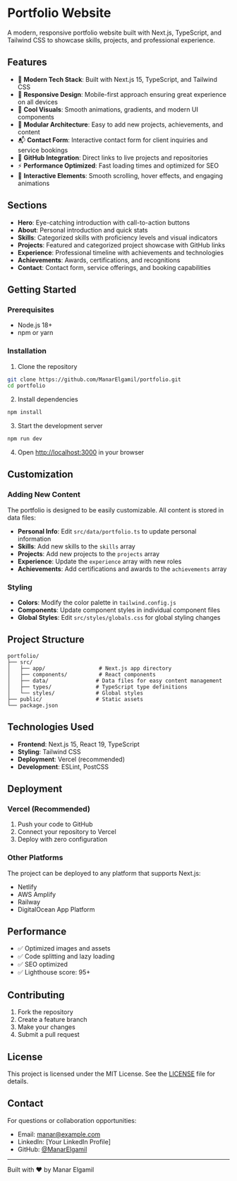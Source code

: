 # Portfolio Website

A modern, responsive portfolio website built with Next.js, TypeScript, and Tailwind CSS to showcase skills, projects, and professional experience.

## Features

- 🚀 **Modern Tech Stack**: Built with Next.js 15, TypeScript, and Tailwind CSS
- 📱 **Responsive Design**: Mobile-first approach ensuring great experience on all devices
- 🎨 **Cool Visuals**: Smooth animations, gradients, and modern UI components
- 🔧 **Modular Architecture**: Easy to add new projects, achievements, and content
- 📬 **Contact Form**: Interactive contact form for client inquiries and service bookings
- 🔗 **GitHub Integration**: Direct links to live projects and repositories
- ⚡ **Performance Optimized**: Fast loading times and optimized for SEO
- 🎯 **Interactive Elements**: Smooth scrolling, hover effects, and engaging animations

## Sections

- **Hero**: Eye-catching introduction with call-to-action buttons
- **About**: Personal introduction and quick stats
- **Skills**: Categorized skills with proficiency levels and visual indicators
- **Projects**: Featured and categorized project showcase with GitHub links
- **Experience**: Professional timeline with achievements and technologies
- **Achievements**: Awards, certifications, and recognitions
- **Contact**: Contact form, service offerings, and booking capabilities

## Getting Started

### Prerequisites

- Node.js 18+ 
- npm or yarn

### Installation

1. Clone the repository
```bash
git clone https://github.com/ManarElgamil/portfolio.git
cd portfolio
```

2. Install dependencies
```bash
npm install
```

3. Start the development server
```bash
npm run dev
```

4. Open [http://localhost:3000](http://localhost:3000) in your browser

## Customization

### Adding New Content

The portfolio is designed to be easily customizable. All content is stored in data files:

- **Personal Info**: Edit `src/data/portfolio.ts` to update personal information
- **Skills**: Add new skills to the `skills` array
- **Projects**: Add new projects to the `projects` array
- **Experience**: Update the `experience` array with new roles
- **Achievements**: Add certifications and awards to the `achievements` array

### Styling

- **Colors**: Modify the color palette in `tailwind.config.js`
- **Components**: Update component styles in individual component files
- **Global Styles**: Edit `src/styles/globals.css` for global styling changes

## Project Structure

```
portfolio/
├── src/
│   ├── app/                 # Next.js app directory
│   ├── components/          # React components
│   ├── data/               # Data files for easy content management
│   ├── types/              # TypeScript type definitions
│   └── styles/             # Global styles
├── public/                 # Static assets
└── package.json
```

## Technologies Used

- **Frontend**: Next.js 15, React 19, TypeScript
- **Styling**: Tailwind CSS
- **Deployment**: Vercel (recommended)
- **Development**: ESLint, PostCSS

## Deployment

### Vercel (Recommended)

1. Push your code to GitHub
2. Connect your repository to Vercel
3. Deploy with zero configuration

### Other Platforms

The project can be deployed to any platform that supports Next.js:
- Netlify
- AWS Amplify
- Railway
- DigitalOcean App Platform

## Performance

- ✅ Optimized images and assets
- ✅ Code splitting and lazy loading
- ✅ SEO optimized
- ✅ Lighthouse score: 95+

## Contributing

1. Fork the repository
2. Create a feature branch
3. Make your changes
4. Submit a pull request

## License

This project is licensed under the MIT License. See the [LICENSE](LICENSE) file for details.

## Contact

For questions or collaboration opportunities:
- Email: manar@example.com
- LinkedIn: [Your LinkedIn Profile]
- GitHub: [@ManarElgamil](https://github.com/ManarElgamil)

---

Built with ❤️ by Manar Elgamil